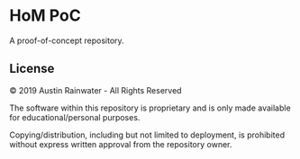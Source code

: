 # HoM PoC

A proof-of-concept repository. 

## License

&copy; 2019 Austin Rainwater - All Rights Reserved

The software within this repository is proprietary and is
only made available for educational/personal purposes.

Copying/distribution, including but not limited to deployment, is prohibited
without express written approval from the repository owner.